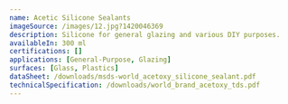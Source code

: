 ```yaml
---
name: Acetic Silicone Sealants
imageSource: /images/12.jpg?1420046369
description: Silicone for general glazing and various DIY purposes.
availableIn: 300 ml
certifications: []
applications: [General-Purpose, Glazing]
surfaces: [Glass, Plastics]
dataSheet: /downloads/msds-world_acetoxy_silicone_sealant.pdf
technicalSpecification: /downloads/world_brand_acetoxy_tds.pdf
---
```


